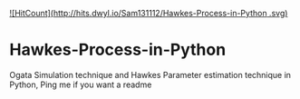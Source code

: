 [![HitCount](http://hits.dwyl.io/Sam131112/Hawkes-Process-in-Python .svg)](http://hits.dwyl.io/Sam131112/Hawkes-Process-in-Python )

# Hawkes-Process-in-Python
Ogata Simulation technique and Hawkes Parameter  estimation technique in Python, Ping me if you want a readme
